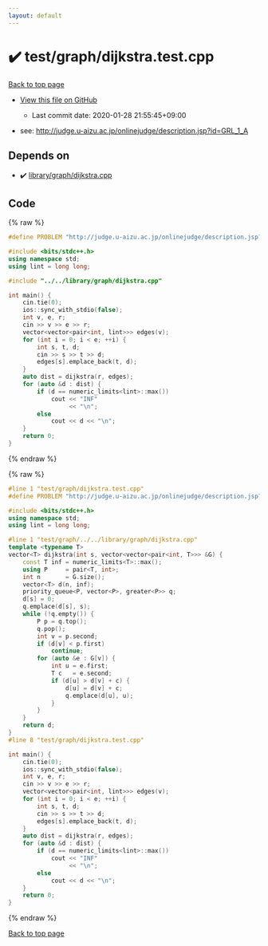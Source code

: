```yaml
---
layout: default
---
```


<!-- mathjax config similar to math.stackexchange -->
<script type="text/javascript" async
  src="https://cdnjs.cloudflare.com/ajax/libs/mathjax/2.7.5/MathJax.js?config=TeX-MML-AM_CHTML">
</script>
<script type="text/x-mathjax-config">
  MathJax.Hub.Config({
    TeX: { equationNumbers: { autoNumber: "AMS" }},
    tex2jax: {
      inlineMath: [ ['$','$'] ],
      processEscapes: true
    },
    "HTML-CSS": { matchFontHeight: false },
    displayAlign: "left",
    displayIndent: "2em"
  });
</script>

<script type="text/javascript" src="https://cdnjs.cloudflare.com/ajax/libs/jquery/3.4.1/jquery.min.js"></script>
<script src="https://cdn.jsdelivr.net/npm/jquery-balloon-js@1.1.2/jquery.balloon.min.js" integrity="sha256-ZEYs9VrgAeNuPvs15E39OsyOJaIkXEEt10fzxJ20+2I=" crossorigin="anonymous"></script>
<script type="text/javascript" src="../../../assets/js/copy-button.js"></script>
<link rel="stylesheet" href="../../../assets/css/copy-button.css" />


# :heavy_check_mark: test/graph/dijkstra.test.cpp

<a href="../../../index.html">Back to top page</a>

* <a href="{{ site.github.repository_url }}/blob/master/test/graph/dijkstra.test.cpp">View this file on GitHub</a>
    - Last commit date: 2020-01-28 21:55:45+09:00


* see: <a href="http://judge.u-aizu.ac.jp/onlinejudge/description.jsp?id=GRL_1_A">http://judge.u-aizu.ac.jp/onlinejudge/description.jsp?id=GRL_1_A</a>


## Depends on

* :heavy_check_mark: <a href="../../../library/library/graph/dijkstra.cpp.html">library/graph/dijkstra.cpp</a>


## Code

<a id="unbundled"></a>
{% raw %}
```cpp
#define PROBLEM "http://judge.u-aizu.ac.jp/onlinejudge/description.jsp?id=GRL_1_A"

#include <bits/stdc++.h>
using namespace std;
using lint = long long;

#include "../../library/graph/dijkstra.cpp"

int main() {
    cin.tie(0);
    ios::sync_with_stdio(false);
    int v, e, r;
    cin >> v >> e >> r;
    vector<vector<pair<int, lint>>> edges(v);
    for (int i = 0; i < e; ++i) {
        int s, t, d;
        cin >> s >> t >> d;
        edges[s].emplace_back(t, d);
    }
    auto dist = dijkstra(r, edges);
    for (auto &d : dist) {
        if (d == numeric_limits<lint>::max())
            cout << "INF"
                 << "\n";
        else
            cout << d << "\n";
    }
    return 0;
}
```
{% endraw %}

<a id="bundled"></a>
{% raw %}
```cpp
#line 1 "test/graph/dijkstra.test.cpp"
#define PROBLEM "http://judge.u-aizu.ac.jp/onlinejudge/description.jsp?id=GRL_1_A"

#include <bits/stdc++.h>
using namespace std;
using lint = long long;

#line 1 "test/graph/../../library/graph/dijkstra.cpp"
template <typename T>
vector<T> dijkstra(int s, vector<vector<pair<int, T>>> &G) {
    const T inf = numeric_limits<T>::max();
    using P     = pair<T, int>;
    int n       = G.size();
    vector<T> d(n, inf);
    priority_queue<P, vector<P>, greater<P>> q;
    d[s] = 0;
    q.emplace(d[s], s);
    while (!q.empty()) {
        P p = q.top();
        q.pop();
        int v = p.second;
        if (d[v] < p.first)
            continue;
        for (auto &e : G[v]) {
            int u = e.first;
            T c   = e.second;
            if (d[u] > d[v] + c) {
                d[u] = d[v] + c;
                q.emplace(d[u], u);
            }
        }
    }
    return d;
}
#line 8 "test/graph/dijkstra.test.cpp"

int main() {
    cin.tie(0);
    ios::sync_with_stdio(false);
    int v, e, r;
    cin >> v >> e >> r;
    vector<vector<pair<int, lint>>> edges(v);
    for (int i = 0; i < e; ++i) {
        int s, t, d;
        cin >> s >> t >> d;
        edges[s].emplace_back(t, d);
    }
    auto dist = dijkstra(r, edges);
    for (auto &d : dist) {
        if (d == numeric_limits<lint>::max())
            cout << "INF"
                 << "\n";
        else
            cout << d << "\n";
    }
    return 0;
}

```
{% endraw %}

<a href="../../../index.html">Back to top page</a>

